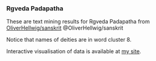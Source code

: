 ### Rgveda Padapatha

These are text mining results for Rgveda Padapatha from [OliverHellwig/sanskrit](https://github.com/OliverHellwig/sanskrit) @OliverHellwig/sanskrit

Notice that names of deities are in word cluster 8.

Interactive visualisation of data is available at [my site](https://sotoff.shop/rgveda/).

